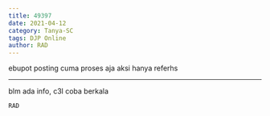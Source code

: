 ```yaml
---
title: 49397
date: 2021-04-12
category: Tanya-SC
tags: DJP Online
author: RAD
---
```


ebupot posting cuma proses aja aksi hanya referhs

---

blm ada info, c3l coba berkala

`RAD`
